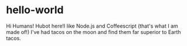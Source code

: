 # hello-world

Hi Humans!
Hubot here!I like Node.js and Coffeescript (that's what I am made of!)
I've had tacos on the moon and find them far superior to Earth tacos.

